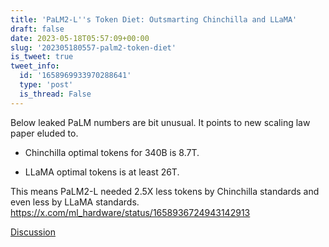 ```yaml
---
title: 'PaLM2-L''s Token Diet: Outsmarting Chinchilla and LLaMA'
draft: false
date: 2023-05-18T05:57:09+00:00
slug: '202305180557-palm2-token-diet'
is_tweet: true
tweet_info:
  id: '1658969933970288641'
  type: 'post'
  is_thread: False
---
```




Below leaked PaLM numbers are bit unusual. It points to new scaling law paper eluded to.

 - Chinchilla optimal tokens for 340B is 8.7T. 

- LLaMA optimal tokens is at least 26T.

This means PaLM2-L needed 2.5X less tokens by Chinchilla standards and even less by LLaMA standards. <https://x.com/ml_hardware/status/1658936724943142913>

[Discussion](https://x.com/sytelus/status/1658969933970288641)

